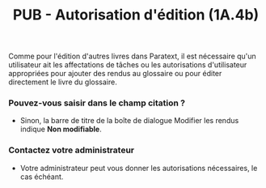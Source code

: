 ﻿---
title: PUB - Autorisation d'édition (1A.4b)
---
Comme pour l'édition d'autres livres dans Paratext, il est nécessaire qu'un utilisateur ait les affectations de tâches ou les autorisations d'utilisateur appropriées pour ajouter des rendus au glossaire ou pour éditer directement le livre du glossaire.

### Pouvez-vous saisir dans le champ citation ?

-   Sinon, la barre de titre de la boîte de dialogue Modifier les rendus indique **Non modifiable**.

### Contactez votre administrateur

-   Votre administrateur peut vous donner les autorisations nécessaires, le cas échéant.


